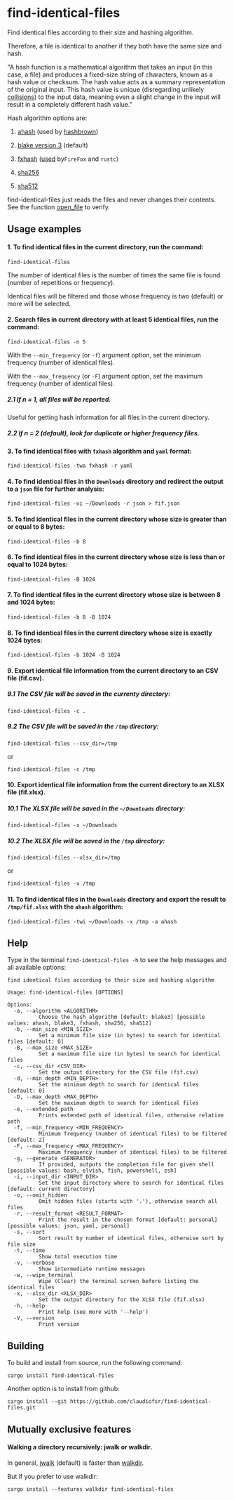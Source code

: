 # find-identical-files
Find identical files according to their size and hashing algorithm.

Therefore, a file is identical to another if they both have the same size and hash.

"A hash function is a mathematical algorithm that takes an input (in this case, a file)
and produces a fixed-size string of characters, known as a hash value or checksum.
The hash value acts as a summary representation of the original input.
This hash value is unique (disregarding unlikely [collisions](https://en.wikipedia.org/wiki/Hash_collision))
to the input data, meaning even a slight change in the input will result in a completely different hash value."

Hash algorithm options are:

1. [ahash](https://crates.io/crates/ahash) (used by [hashbrown](https://crates.io/crates/hashbrown))

2. [blake version 3](https://docs.rs/blake3/latest/blake3) (default)

3. [fxhash](https://crates.io/crates/rustc-hash) ([used](https://nnethercote.github.io/2021/12/08/a-brutally-effective-hash-function-in-rust.html) by`FireFox` and `rustc`)

4. [sha256](https://github.com/RustCrypto/hashes)

5. [sha512](https://github.com/RustCrypto/hashes)

find-identical-files just reads the files and never changes their contents.
See the function [open_file](https://docs.rs/find-identical-files/latest/src/find_identical_files/lib.rs.html#62-82) to verify.

## Usage examples

#### 1. To find identical files in the current directory, run the command:
```
find-identical-files
```

The number of identical files is the number of times the same file is found (number of repetitions or frequency).

Identical files will be filtered and those whose frequency is two (default) or more will be selected.

#### 2. Search files in current directory with at least 5 identical files, run the command:
```
find-identical-files -n 5
```

With the `--min_frequency` (or `-f`) argument option, set the minimum frequency (number of identical files).

With the `--max_frequency` (or `-F`) argument option, set the maximum frequency (number of identical files).

##### 2.1 If n = 1, all files will be reported.

Useful for getting hash information for all files in the current directory.

##### 2.2 If n = 2 (default), look for duplicate or higher frequency files.

#### 3. To find identical files with `fxhash` algorithm and `yaml` format:
```
find-identical-files -twa fxhash -r yaml
```

#### 4. To find identical files in the `Downloads` directory and redirect the output to a `json` file for further analysis:

```
find-identical-files -vi ~/Downloads -r json > fif.json
```

#### 5. To find identical files in the current directory whose size is greater than or equal to 8 bytes:

```
find-identical-files -b 8
```

#### 6. To find identical files in the current directory whose size is less than or equal to 1024 bytes:

```
find-identical-files -B 1024
```

#### 7. To find identical files in the current directory whose size is between 8 and 1024 bytes:

```
find-identical-files -b 8 -B 1024
```

#### 8. To find identical files in the current directory whose size is exactly 1024 bytes:

```
find-identical-files -b 1024 -B 1024
```

#### 9. Export identical file information from the current directory to an CSV file (fif.csv).

##### 9.1 The CSV file will be saved in the currenty directory:

```
find-identical-files -c .
```
##### 9.2 The CSV file will be saved in the `/tmp` directory:

```
find-identical-files --csv_dir=/tmp
```
or
```
find-identical-files -c /tmp
```

#### 10. Export identical file information from the current directory to an XLSX file (fif.xlsx).

##### 10.1 The XLSX file will be saved in the `~/Downloads` directory:

```
find-identical-files -x ~/Downloads
```
##### 10.2 The XLSX file will be saved in the `/tmp` directory:

```
find-identical-files --xlsx_dir=/tmp
```
or
```
find-identical-files -x /tmp
```
#### 11. To find identical files in the `Downloads` directory and export the result to `/tmp/fif.xlsx` with the `ahash` algorithm:

```
find-identical-files -twi ~/Downloads -x /tmp -a ahash
```

## Help

Type in the terminal `find-identical-files -h` to see the help messages and all available options:
```
find identical files according to their size and hashing algorithm

Usage: find-identical-files [OPTIONS]

Options:
  -a, --algorithm <ALGORITHM>
          Choose the hash algorithm [default: blake3] [possible values: ahash, blake3, fxhash, sha256, sha512]
  -b, --min_size <MIN_SIZE>
          Set a minimum file size (in bytes) to search for identical files [default: 0]
  -B, --max_size <MAX_SIZE>
          Set a maximum file size (in bytes) to search for identical files
  -c, --csv_dir <CSV_DIR>
          Set the output directory for the CSV file (fif.csv)
  -d, --min_depth <MIN_DEPTH>
          Set the minimum depth to search for identical files [default: 0]
  -D, --max_depth <MAX_DEPTH>
          Set the maximum depth to search for identical files
  -e, --extended_path
          Prints extended path of identical files, otherwise relative path
  -f, --min_frequency <MIN_FREQUENCY>
          Minimum frequency (number of identical files) to be filtered [default: 2]
  -F, --max_frequency <MAX_FREQUENCY>
          Maximum frequency (number of identical files) to be filtered
  -g, --generate <GENERATOR>
          If provided, outputs the completion file for given shell [possible values: bash, elvish, fish, powershell, zsh]
  -i, --input_dir <INPUT_DIR>
          Set the input directory where to search for identical files [default: current directory]
  -o, --omit_hidden
          Omit hidden files (starts with '.'), otherwise search all files
  -r, --result_format <RESULT_FORMAT>
          Print the result in the chosen format [default: personal] [possible values: json, yaml, personal]
  -s, --sort
          Sort result by number of identical files, otherwise sort by file size
  -t, --time
          Show total execution time
  -v, --verbose
          Show intermediate runtime messages
  -w, --wipe_terminal
          Wipe (Clear) the terminal screen before listing the identical files
  -x, --xlsx_dir <XLSX_DIR>
          Set the output directory for the XLSX file (fif.xlsx)
  -h, --help
          Print help (see more with '--help')
  -V, --version
          Print version
```

## Building

To build and install from source, run the following command:
```
cargo install find-identical-files
```
Another option is to install from github:
```
cargo install --git https://github.com/claudiofsr/find-identical-files.git
```

## Mutually exclusive features

#### Walking a directory recursively: jwalk or walkdir.

In general, [jwalk](https://crates.io/crates/jwalk) (default)
is faster than [walkdir](https://crates.io/crates/walkdir).

But if you prefer to use walkdir:
```
cargo install --features walkdir find-identical-files
```
